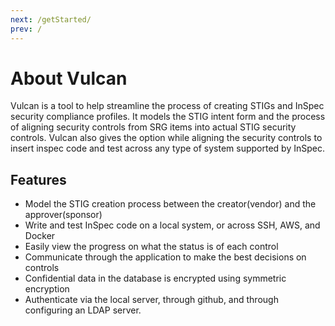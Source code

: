 ```yaml
---
next: /getStarted/
prev: /
---
```


# About Vulcan

Vulcan is a tool to help streamline the process of creating STIGs and InSpec security compliance profiles. It models the STIG intent form and the process of aligning security controls from SRG items into actual STIG security controls. Vulcan also gives the option while aligning the security controls to insert inspec code and test across any type of system supported by InSpec.

## Features

- Model the STIG creation process between the creator(vendor) and the approver(sponsor)
- Write and test InSpec code on a local system, or across SSH, AWS, and Docker
- Easily view the progress on what the status is of each control
- Communicate through the application to make the best decisions on controls
- Confidential data in the database is encrypted using symmetric encryption
- Authenticate via the local server, through github, and through configuring an LDAP server.
